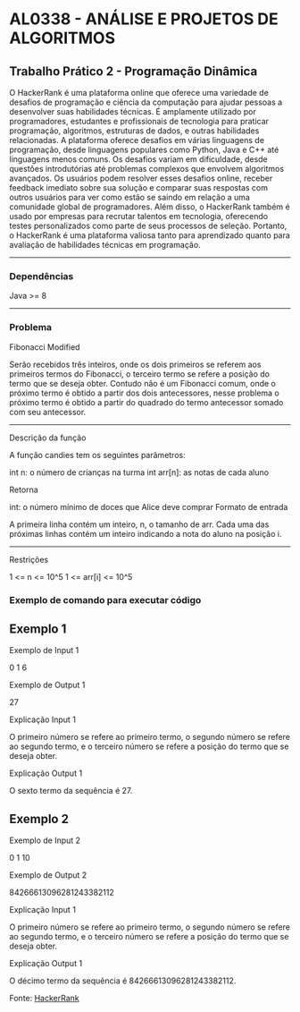 # AL0338 - ANÁLISE E PROJETOS DE ALGORITMOS
## Trabalho Prático 2 - Programação Dinâmica

O HackerRank é uma plataforma online que oferece uma variedade de desafios de
programação e ciência da computação para ajudar pessoas a desenvolver suas habilidades
técnicas. É amplamente utilizado por programadores, estudantes e profissionais de tecnologia
para praticar programação, algoritmos, estruturas de dados, e outras habilidades relacionadas.
A plataforma oferece desafios em várias linguagens de programação, desde linguagens
populares como Python, Java e C++ até linguagens menos comuns. Os desafios variam em
dificuldade, desde questões introdutórias até problemas complexos que envolvem algoritmos
avançados.
Os usuários podem resolver esses desafios online, receber feedback imediato sobre sua
solução e comparar suas respostas com outros usuários para ver como estão se saindo em
relação a uma comunidade global de programadores. Além disso, o HackerRank também é
usado por empresas para recrutar talentos em tecnologia, oferecendo testes personalizados
como parte de seus processos de seleção. Portanto, o HackerRank é uma plataforma valiosa
tanto para aprendizado quanto para avaliação de habilidades técnicas em programação.

___

### Dependências
Java >= 8

___

### Problema

Fibonacci Modified

Serão recebidos três inteiros, onde os dois primeiros se referem aos primeiros termos do Fibonacci, o terceiro termo se refere a posição do termo que se deseja obter. Contudo não é um Fibonacci comum, onde o próximo termo é obtido a partir dos dois antecessores, nesse problema o próximo termo é obtido a partir do quadrado do termo antecessor somado com seu antecessor.

___

Descrição da função

A função candies tem os seguintes parâmetros:

int n: o número de crianças na turma
int arr[n]: as notas de cada aluno

Retorna

int: o número mínimo de doces que Alice deve comprar
Formato de entrada

A primeira linha contém um inteiro, n, o tamanho de arr.
Cada uma das próximas linhas contém um inteiro indicando a nota do aluno na posição i.

___

Restrições

1 <= n <= 10^5
1 <= arr[i] <= 10^5

### Exemplo de comando para executar código

## Exemplo 1

Exemplo de Input 1

0 1 6

Exemplo de Output 1

27

Explicação Input 1

O primeiro número se refere ao primeiro termo, o segundo número se refere ao segundo termo, e o terceiro número se refere a posição do termo que se deseja obter.

Explicação Output 1

O sexto termo da sequência é 27.

## Exemplo 2

Exemplo de Input 2

0 1 10

Exemplo de Output 2

84266613096281243382112

Explicação Input 1

O primeiro número se refere ao primeiro termo, o segundo número se refere ao segundo termo, e o terceiro número se refere a posição do termo que se deseja obter.

Explicação Output 1

O décimo termo da sequência é 84266613096281243382112.


Fonte: [HackerRank](https://www.hackerrank.com/challenges/candies/problem)